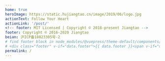 ```yaml
---
home: true
heroImage: https://static.hujiangtao.cn/image/2019/06/logo.jpg
actionText: Follow Your Heart
actionLink: '/post/'
<!-- footer: MIT Licensed | Copyright © 2018-present Jiangtao -->
footer: Copyright © 2016-2020 Jiangtao
beian: 沪ICP备18023305号-2
# find footer block in node_modules/@vuepress/theme-default/components/Home.vue and replace it with code below:
# <div class="footer" v-if="data.footer">{{ data.footer }}<span v-if="data.beian"> | <a href="https://beian.miit.gov.cn/" target="_blank">{{ data.beian }}</a></span></div>
permalink: /
---
```

